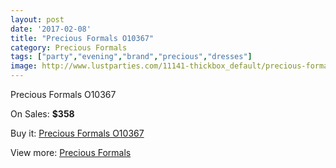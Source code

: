 ```yaml
---
layout: post
date: '2017-02-08'
title: "Precious Formals O10367"
category: Precious Formals
tags: ["party","evening","brand","precious","dresses"]
image: http://www.lustparties.com/11141-thickbox_default/precious-formals-o10367.jpg
---
```

Precious Formals O10367

On Sales: **$358**
<a href="https://www.lustparties.com/en/precious-formals/3968-precious-formals-o10367.html"><amp-img layout="responsive" width="600" height="600" src="//www.lustparties.com/11141-thickbox_default/precious-formals-o10367.jpg" alt="Precious Formals O10367 0" /></a>
<a href="https://www.lustparties.com/en/precious-formals/3968-precious-formals-o10367.html"><amp-img layout="responsive" width="600" height="600" src="//www.lustparties.com/11142-thickbox_default/precious-formals-o10367.jpg" alt="Precious Formals O10367 1" /></a>

Buy it: [Precious Formals O10367](https://www.lustparties.com/en/precious-formals/3968-precious-formals-o10367.html "Precious Formals O10367")

View more: [Precious Formals](https://www.lustparties.com/en/18-precious-formals "Precious Formals")